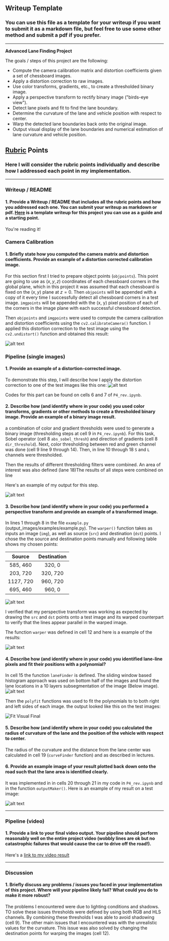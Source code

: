 ## Writeup Template

### You can use this file as a template for your writeup if you want to submit it as a markdown file, but feel free to use some other method and submit a pdf if you prefer.

---

**Advanced Lane Finding Project**

The goals / steps of this project are the following:

* Compute the camera calibration matrix and distortion coefficients given a set of chessboard images.
* Apply a distortion correction to raw images.
* Use color transforms, gradients, etc., to create a thresholded binary image.
* Apply a perspective transform to rectify binary image ("birds-eye view").
* Detect lane pixels and fit to find the lane boundary.
* Determine the curvature of the lane and vehicle position with respect to center.
* Warp the detected lane boundaries back onto the original image.
* Output visual display of the lane boundaries and numerical estimation of lane curvature and vehicle position.

[//]: # (Image References)

[image1]: ./Screenshot2018-09-1309.53.png "Undistorted"
[image2]: ./Screenshot2018-09-1310.11.png "Road Transformed"
[image3]: ./Screenshot2018-09-135.38.png "Binary Example"
[image4]: ./Screenshot2018-09-1316.png "Warp Example"
[image41]: ./Screenshot2018-09-1316.51.png "Binary warped"
[image5]: ./Screenshot2018-09-1317.49.png "Fit Visual"
[image51]: ./Screenshot2018-09-1411.12.png "Fit Visual Final"
[image6]: ./Screenshot2018-09-1421.35.53.png "Output"
[video1]: ./project_video.mp4 "Video"

## [Rubric](https://review.udacity.com/#!/rubrics/571/view) Points

### Here I will consider the rubric points individually and describe how I addressed each point in my implementation.  

---

### Writeup / README

#### 1. Provide a Writeup / README that includes all the rubric points and how you addressed each one.  You can submit your writeup as markdown or pdf.  [Here](https://github.com/udacity/CarND-Advanced-Lane-Lines/blob/master/writeup_template.md) is a template writeup for this project you can use as a guide and a starting point.  

You're reading it!

### Camera Calibration

#### 1. Briefly state how you computed the camera matrix and distortion coefficients. Provide an example of a distortion corrected calibration image.

For this section first I tried to prepare object points (`objpoints`). This point are going to use as $(x,y,z)$ coordinates of each chessboard corners in the global plane, which in this project it was assumed that each chessboard is fixed on the $(x,y)$ plane at $z=0$. Then `objpoints` will be appended with a copy of it every time I successfully detect all chessboard corners in a test image.  `imgpoints` will be appended with the (x, y) pixel position of each of the corners in the image plane with each successful chessboard detection.  

 Then `objpoints` and `imgpoints` were used to compute the camera calibration and distortion coefficients using the `cv2.calibrateCamera()` function.  I applied this distortion correction to the test image using the `cv2.undistort()` function and obtained this result: 

![alt text][image1]

### Pipeline (single images)

#### 1. Provide an example of a distortion-corrected image.

To demonstrate this step, I will describe how I apply the distortion correction to one of the test images like this one:
![alt text][image2]

Codes for this part can be found on cells 6 and 7 of `P4_rev.ipynb`.

#### 2. Describe how (and identify where in your code) you used color transforms, gradients or other methods to create a thresholded binary image.  Provide an example of a binary image result.

 a combination of color and gradient thresholds were used to generate a binary image (thresholding steps at cell 9 in `P4_rev.ipynb`). For this task, Sobel operator (cell 8 `abs_sobel_thresh`) and direction of gradients (cell 8 `dir_threshold`). Next, color thresholding between red and green channel was done (cell 9 line 9 through 14). Then, in line 10 through 18 `S` and `L` channels were thresholded.

Then the results of different thresholding filters were combined. An area of interest was also defined (lane 18)The results of all steps were combined on line      

Here's an example of my output for this step. 

![alt text][image3]

#### 3. Describe how (and identify where in your code) you performed a perspective transform and provide an example of a transformed image.

In lines 1 through 8 in the file `example.py` (output_images/examples/example.py). The `warper()` function takes as inputs an image (`img`), as well as source (`src`) and destination (`dst`) points.  I chose the the source and destination points manually and following table shows my chosen points:

| Source        | Destination   | 
|:-------------:|:-------------:| 
| 585, 460      | 320, 0        | 
| 203, 720      | 320, 720      |
| 1127, 720     | 960, 720      |
| 695, 460      | 960, 0        |

![alt text][image4]

I verified that my perspective transform was working as expected by drawing the `src` and `dst` points onto a test image and its warped counterpart to verify that the lines appear parallel in the warped image.

The function `warper` was defined in cell 12 and here is a example of the results:

![alt text][image41]

#### 4. Describe how (and identify where in your code) you identified lane-line pixels and fit their positions with a polynomial?

In cell 15 the function `laneFinder` is defined. The sliding window based histogram approach was used on bottom half of the images and found the lane locations in a 10 layers subsegmentation of the image (Below image).
![alt text][image5]

Then the `polyfit` functions was used to fit the polynomials to to both right and left sides of each image. the output looked like this on the test images:

![][image51]

#### 5. Describe how (and identify where in your code) you calculated the radius of curvature of the lane and the position of the vehicle with respect to center.

The radius of the curvature and the distance from the lane center was calculated in cell 19 (`curveFinder` function) and as described in lectures.

#### 6. Provide an example image of your result plotted back down onto the road such that the lane area is identified clearly.

It was implemented in in cells 20 through 21 in my code in `P4_rev.ipynb` and in the function `outputMaker()`.  Here is an example of my result on a test image:

![alt text][image6]

---

### Pipeline (video)

#### 1. Provide a link to your final video output.  Your pipeline should perform reasonably well on the entire project video (wobbly lines are ok but no catastrophic failures that would cause the car to drive off the road!).

Here's a [link to my video result](./project_video_output3.mp4)

---

### Discussion

#### 1. Briefly discuss any problems / issues you faced in your implementation of this project.  Where will your pipeline likely fail?  What could you do to make it more robust?

The problems I encountered were due to lighting conditions and shadows. TO solve these issues thresholds were defined by using both RGB and HLS channels. By combining these thresholds I was able to avoid shadowing (cell 9). The other main issues that I encountered was with the unrealistic values for the curvature. This issue was also solved by changing the destination points for warping the images (cell 12). 

